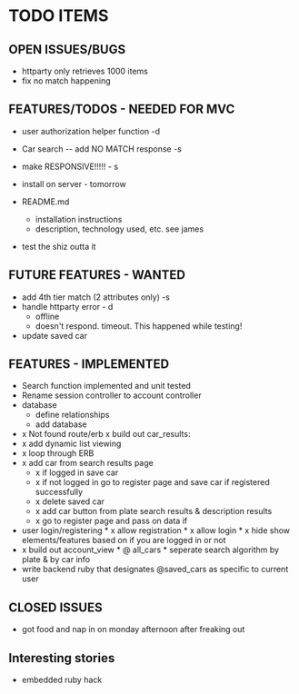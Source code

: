 # TODO ITEMS

## OPEN ISSUES/BUGS
* httparty only retrieves 1000 items
* fix no match happening


## FEATURES/TODOS - NEEDED FOR MVC

* user authorization helper function -d
* Car search -- add NO MATCH response -s

* make RESPONSIVE!!!!! - s

* install on server - tomorrow

* README.md
  * installation instructions
  * description, technology used, etc.  see james

* test the shiz outta it

## FUTURE FEATURES - WANTED
* add 4th tier match (2 attributes only) -s
* handle httparty error - d
  * offline
  * doesn't respond.  timeout. This happened while testing!
* update saved car


## FEATURES - IMPLEMENTED
* Search function implemented and unit tested
* Rename session controller to account controller
* database
  * define relationships
  * add database
* x Not found route/erb
x build out car_results:
 * x add dynamic list viewing
 * x loop through ERB
* x add car from search results page
   * x if logged in save car
   * x if not logged in go to register page and save car if registered successfully
   * x delete saved car
   * x add car button from plate search results & description results
    * x go to register page and pass on data if
* user login/registering
      * x allow registration
      * x allow login
      * x hide show elements/features based on if you are logged in or not
* x build out account_view
        * @ all_cars
        * seperate search algorithm by plate & by car info        
* write backend ruby that designates @saved_cars as specific to current user


## CLOSED ISSUES
* got food and nap in on monday afternoon after freaking out


## Interesting stories
* embedded ruby hack
